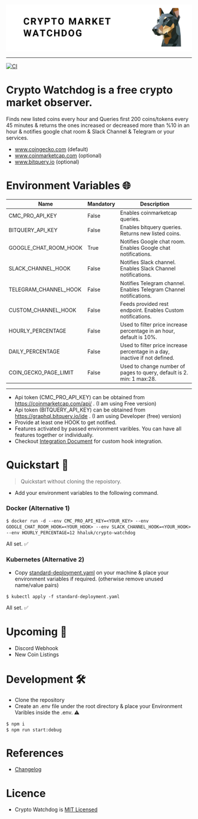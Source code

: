 ![bg](./bg.png "bg")

---
[![CI](https://github.com/Huseyinnurbaki/crypto-watchdog/actions/workflows/main.yml/badge.svg?branch=master)](https://github.com/Huseyinnurbaki/crypto-watchdog/actions/workflows/main.yml)
# Crypto Watchdog is a free crypto market observer. 
Finds new listed coins every hour and Queries first 200 coins/tokens every 45 minutes & returns the ones increased or decreased more than %10 in an hour & notifies google chat room & Slack Channel & Telegram or your services. 

- www.coingecko.com (default)
- www.coinmarketcap.com (optional)
- www.bitquery.io (optional)


# Environment Variables :globe_with_meridians:	

|  Name | Mandatory  | Description |
|---|---|---|
| CMC_PRO_API_KEY  | False  | Enables coinmarketcap queries.   |
| BITQUERY_API_KEY  | False  | Enables bitquery queries. Returns new listed coins.   |
| GOOGLE_CHAT_ROOM_HOOK  | True  | Notifies Google chat room. Enables Google chat notifications.    |
| SLACK_CHANNEL_HOOK  | False  |  Notifies Slack channel. Enables Slack Channel notifications.  |
| TELEGRAM_CHANNEL_HOOK  | False  |  Notifies Telegram channel. Enables Telegram Channel notifications.  |
| CUSTOM_CHANNEL_HOOK  | False  |  Feeds provided rest endpoint. Enables Custom notifications.  |
| HOURLY_PERCENTAGE  | False  | Used to filter price increase percentage in an hour, default is 10%.  |
| DAILY_PERCENTAGE  | False  | Used to filter price increase percentage in a day, inactive if not defined.  |
| COIN_GECKO_PAGE_LIMIT  | False  | Used to change number of pages to query, default is 2. min: 1 max:28.  |
---
- Api token (CMC_PRO_API_KEY) can be obtained from https://coinmarketcap.com/api/ . (I am using Free version)
- Api token (BITQUERY_API_KEY) can be obtained from https://graphql.bitquery.io/ide . (I am using Developer (free) version)
- Provide at least one HOOK to get notified.
- Features activated by passed environment varibles. You can have all features together or individually.
- Checkout [Integration Document](https://github.com/Huseyinnurbaki/crypto-watchdog/wiki/Custom-Hook-Integration) for custom hook integration.
# Quickstart 🚀

> Quickstart without cloning the repoistory.

- Add your environment variables to the following command.

### Docker (Alternative 1)
```console
$ docker run -d --env CMC_PRO_API_KEY=<YOUR_KEY> --env GOOGLE_CHAT_ROOM_HOOK=<YOUR_HOOK> --env SLACK_CHANNEL_HOOK=<YOUR_HOOK> --env HOURLY_PERCENTAGE=12 hhaluk/crypto-watchdog
```

All set. :white_check_mark:	

### Kubernetes (Alternative 2)
- Copy [standard-deployment.yaml](https://github.com/Huseyinnurbaki/crypto-watchdog/blob/master/k8s/standard-deployment.yaml) on your machine & place your environment variables if required.
(otherwise remove unused name/value pairs)

```console
$ kubectl apply -f standard-deployment.yaml
```

All set. :white_check_mark:	
# Upcoming :construction:	

- Discord Webhook
- New Coin Listings

# Development :hammer_and_wrench:	

- Clone the repository
- Create an .env file under the root directory & place your Environment Varibles inside the .env. :warning: 

```console
$ npm i
$ npm run start:debug
```
# References

- [Changelog](https://github.com/Huseyinnurbaki/crypto-watchdog/blob/master/changelog.md)

# Licence

- Crypto Watchdog is [MIT Licensed](https://github.com/Huseyinnurbaki/mocktail/blob/master/changelog.md)
